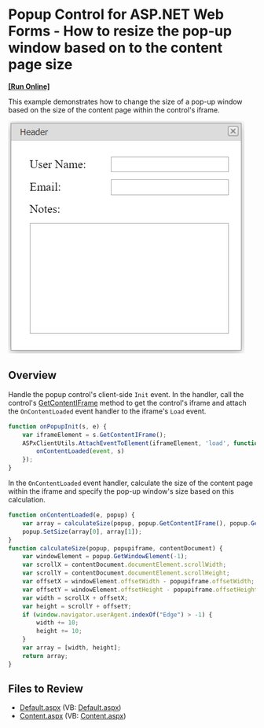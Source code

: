 # Popup Control for ASP.NET Web Forms - How to resize the pop-up window based on to the content page size
<!-- run online -->
**[[Run Online]](https://codecentral.devexpress.com/e2571/)**
<!-- run online end -->

This example demonstrates how to change the size of a pop-up window based on the size of the content page within the control's iframe.

![Resize the pop-up window based on the content](changePopupSize.png)

## Overview

Handle the popup control's client-side `Init` event. In the handler, call the control's [GetContentIFrame](https://docs.devexpress.com/AspNet/js-ASPxClientPopupControlBase.GetContentIFrame) method to get the control's iframe and attach the `OnContentLoaded` event handler to the iframe's `Load` event.

```js
function onPopupInit(s, e) {
    var iframeElement = s.GetContentIFrame();
    ASPxClientUtils.AttachEventToElement(iframeElement, 'load', function (event) {
        onContentLoaded(event, s)
    });
}
```

In the `OnContentLoaded` event handler, calculate the size of the content page within the iframe and specify the pop-up window's size based on this calculation.

```js
function onContentLoaded(e, popup) {
    var array = calculateSize(popup, popup.GetContentIFrame(), popup.GetContentIFrameWindow().document);
    popup.SetSize(array[0], array[1]);
}
function calculateSize(popup, popupiframe, contentDocument) {
    var windowElement = popup.GetWindowElement(-1);
    var scrollX = contentDocument.documentElement.scrollWidth;
    var scrollY = contentDocument.documentElement.scrollHeight;
    var offsetX = windowElement.offsetWidth - popupiframe.offsetWidth;
    var offsetY = windowElement.offsetHeight - popupiframe.offsetHeight;
    var width = scrollX + offsetX;
    var height = scrollY + offsetY;
    if (window.navigator.userAgent.indexOf("Edge") > -1) {
        width += 10;
        height += 10;
    }
    var array = [width, height];
    return array;
}
```

## Files to Review

* [Default.aspx](./CS/E2571/Default.aspx) (VB: [Default.aspx](./VB/E2571/Default.aspx))
* [Content.aspx](./CS/E2571/Content.aspx) (VB: [Content.aspx](./VB/E2571/Content.aspx))
